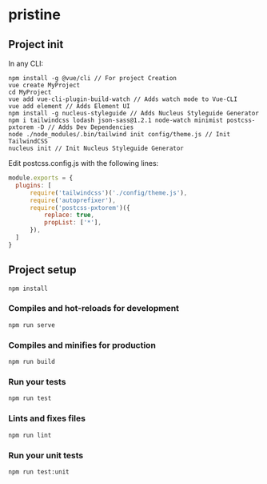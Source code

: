 # pristine
## Project init
In any CLI:
```shell 
npm install -g @vue/cli // For project Creation
vue create MyProject
cd MyProject
vue add vue-cli-plugin-build-watch // Adds watch mode to Vue-CLI
vue add element // Adds Element UI
npm install -g nucleus-styleguide // Adds Nucleus Styleguide Generator
npm i tailwindcss lodash json-sass@1.2.1 node-watch minimist postcss-pxtorem -D // Adds Dev Dependencies
node ./node_modules/.bin/tailwind init config/theme.js // Init TailwindCSS
nucleus init // Init Nucleus Styleguide Generator
```

Edit postcss.config.js with the following lines:
```javascript
module.exports = {
  plugins: [
      require('tailwindcss')('./config/theme.js'),
      require('autoprefixer'),
      require('postcss-pxtorem')({
          replace: true,
          propList: ['*'],
      }),
  ]
}
```
## Project setup
```
npm install
```

### Compiles and hot-reloads for development
```
npm run serve
```

### Compiles and minifies for production
```
npm run build
```

### Run your tests
```
npm run test
```

### Lints and fixes files
```
npm run lint
```

### Run your unit tests
```
npm run test:unit
```
